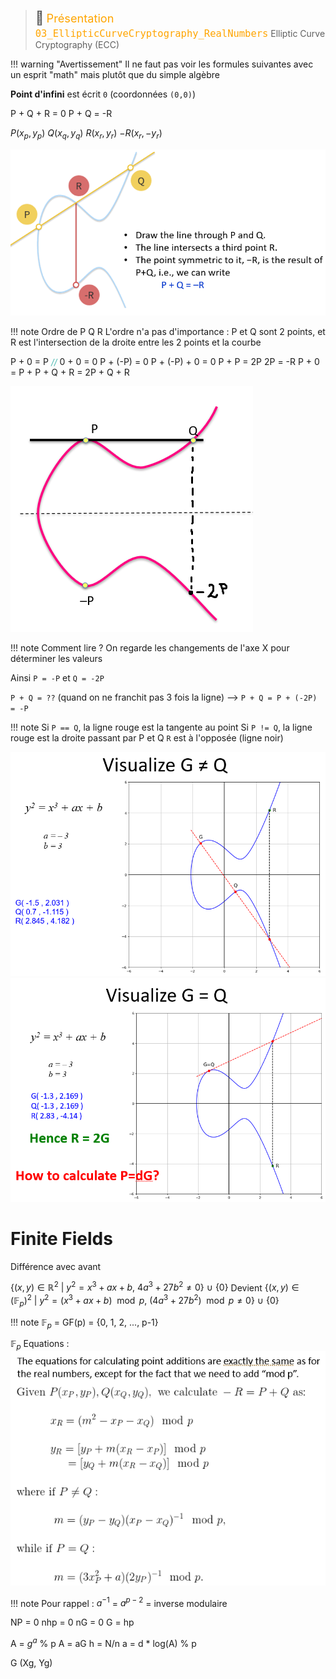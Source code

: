 > <span style="font-size: 1.5em">📖</span> <span style="color: orange; font-size: 1.3em;">Présentation `03_EllipticCurveCryptography_RealNumbers`</span>
> Elliptic Curve Cryptography (ECC)

!!! warning "Avertissement"
    Il ne faut pas voir les formules suivantes avec un esprit "math" mais plutôt que du simple algèbre


**Point d'infini** est écrit `0` (coordonnées `(0,0)`)

P + Q + R = 0
P + Q = -R

$P(x_p, y_p)$
$Q(x_q, y_q)$
$R(x_r, y_r)$
$-R(x_r, -y_r)$

![](Screen/2023-03-09-13-23-31.png)

!!! note Ordre de P Q R
    L'ordre n'a pas d'importance :
    P et Q sont 2 points, et R est l'intersection de la droite entre les 2 points et la courbe

P + 0 = P <span style="color: #46b7ae; font-style: italic; font-size: 0.85rem">// </span> 
0 + 0 = 0
P + (-P) = 0
P + (-P) + 0 = 0
P + P = 2P
2P = -R
P + 0 = P + P + Q + R = 2P + Q + R

![](Screen/2023-03-09-13-57-46.png)

!!! note Comment lire ?
    On regarde les changements de l'axe X pour déterminer les valeurs

Ainsi `P = -P` et `Q = -2P`

`P + Q = ??` (quand on ne franchit pas 3 fois la ligne)
--> `P + Q = P + (-2P) = -P`

!!! note
    Si `P == Q`, la ligne rouge est la tangente au point
    Si `P != Q`, la ligne rouge est la droite passant par P et Q
    `R` est à l'opposée (ligne noir)

![](Screen/2023-03-09-15-09-07.png)
![](Screen/2023-03-09-15-11-46.png)

# Finite Fields
Différence avec avant

$\left\{ (x,y)\in\mathbb{R}^2 ~|~ y^2 = x^3+ax+b,~ 4a^3+27b^2\ne 0\right\} ~\cup~\{0\}$
Devient
$\left\{ (x,y)\in(\mathbb{F}_p)^2 ~|~ y^2 = (x^3+ax+b)\mod p, ~ (4a^3+27b^2)\mod p\ne 0\right\}~\cup~\{0\}$

!!! note
    $\mathbb{F}_p$ = GF(p) = {0, 1, 2, ..., p-1}


$\mathbb{F}_p$ Equations :
![](Screen/2023-03-16-13-44-42.png)

!!! note
    Pour rappel : $a^{-1}$ = $a^{p-2}$ = inverse modulaire



NP = 0
nhp = 0
nG = 0
G = hp

A = $g^a$ % p
A = aG
h = N/n
a = d * log(A) % p

G (Xg, Yg)